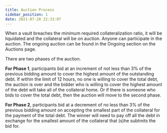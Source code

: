```yaml
---
title: Auction Process
sidebar_position: 1
date: 2021-07-28 22:33:07
---
```


When a vault breaches the minimum required collateralization ratio, it will be liquidated and the collateral will be on auction. Anyone can participate in the auction. The ongoing auction can be found in the Ongoing section on the Auctions page.

There are two phases of the auction. 

**For Phase 1**, participants bid at an increment of not less than 3% of the previous bidding amount to cover the highest amount of the outstanding debt. If within the limit of 12 hours, no one is willing to cover the total debt, the auction is over and the bidder who is willing to cover the highest amount of the debt will take all of the collateral home. Or if there is someone who bids to cover the total debt, then the auction will move to the second phase.

**For Phase 2**, participants bid at a decrement of no less than 3% of the previous bidding amount on accepting the smallest part of the collateral for the payment of the total debt. The winner will need to pay off all the debt in exchange for the smallest amount of the collateral that (s)he subtmits the bid for. 